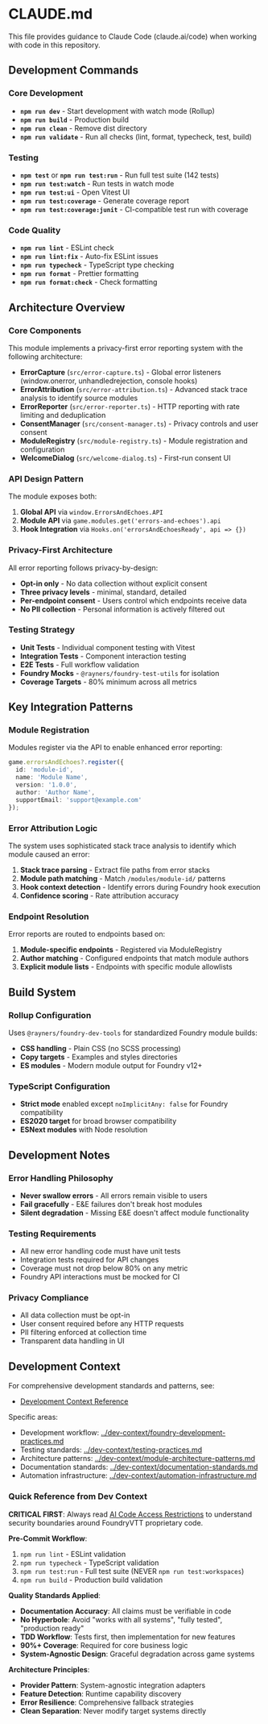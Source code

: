 # CLAUDE.md

This file provides guidance to Claude Code (claude.ai/code) when working with code in this repository.

## Development Commands

### Core Development
- **`npm run dev`** - Start development with watch mode (Rollup)
- **`npm run build`** - Production build
- **`npm run clean`** - Remove dist directory
- **`npm run validate`** - Run all checks (lint, format, typecheck, test, build)

### Testing
- **`npm test`** or **`npm run test:run`** - Run full test suite (142 tests)
- **`npm run test:watch`** - Run tests in watch mode
- **`npm run test:ui`** - Open Vitest UI
- **`npm run test:coverage`** - Generate coverage report
- **`npm run test:coverage:junit`** - CI-compatible test run with coverage

### Code Quality
- **`npm run lint`** - ESLint check
- **`npm run lint:fix`** - Auto-fix ESLint issues
- **`npm run typecheck`** - TypeScript type checking
- **`npm run format`** - Prettier formatting
- **`npm run format:check`** - Check formatting

## Architecture Overview

### Core Components
This module implements a privacy-first error reporting system with the following architecture:

- **ErrorCapture** (`src/error-capture.ts`) - Global error listeners (window.onerror, unhandledrejection, console hooks)
- **ErrorAttribution** (`src/error-attribution.ts`) - Advanced stack trace analysis to identify source modules
- **ErrorReporter** (`src/error-reporter.ts`) - HTTP reporting with rate limiting and deduplication
- **ConsentManager** (`src/consent-manager.ts`) - Privacy controls and user consent
- **ModuleRegistry** (`src/module-registry.ts`) - Module registration and configuration
- **WelcomeDialog** (`src/welcome-dialog.ts`) - First-run consent UI

### API Design Pattern
The module exposes both:
1. **Global API** via `window.ErrorsAndEchoes.API`
2. **Module API** via `game.modules.get('errors-and-echoes').api`
3. **Hook Integration** via `Hooks.on('errorsAndEchoesReady', api => {})`

### Privacy-First Architecture
All error reporting follows privacy-by-design:
- **Opt-in only** - No data collection without explicit consent
- **Three privacy levels** - minimal, standard, detailed
- **Per-endpoint consent** - Users control which endpoints receive data
- **No PII collection** - Personal information is actively filtered out

### Testing Strategy
- **Unit Tests** - Individual component testing with Vitest
- **Integration Tests** - Component interaction testing
- **E2E Tests** - Full workflow validation
- **Foundry Mocks** - `@rayners/foundry-test-utils` for isolation
- **Coverage Targets** - 80% minimum across all metrics

## Key Integration Patterns

### Module Registration
Modules register via the API to enable enhanced error reporting:
```typescript
game.errorsAndEchoes?.register({
  id: 'module-id',
  name: 'Module Name',
  version: '1.0.0',
  author: 'Author Name',
  supportEmail: 'support@example.com'
});
```

### Error Attribution Logic
The system uses sophisticated stack trace analysis to identify which module caused an error:
1. **Stack trace parsing** - Extract file paths from error stacks
2. **Module path matching** - Match `/modules/module-id/` patterns
3. **Hook context detection** - Identify errors during Foundry hook execution
4. **Confidence scoring** - Rate attribution accuracy

### Endpoint Resolution
Error reports are routed to endpoints based on:
1. **Module-specific endpoints** - Registered via ModuleRegistry
2. **Author matching** - Configured endpoints that match module authors
3. **Explicit module lists** - Endpoints with specific module allowlists

## Build System

### Rollup Configuration
Uses `@rayners/foundry-dev-tools` for standardized Foundry module builds:
- **CSS handling** - Plain CSS (no SCSS processing)
- **Copy targets** - Examples and styles directories
- **ES modules** - Modern module output for Foundry v12+

### TypeScript Configuration
- **Strict mode** enabled except `noImplicitAny: false` for Foundry compatibility
- **ES2020 target** for broad browser compatibility
- **ESNext modules** with Node resolution

## Development Notes

### Error Handling Philosophy
- **Never swallow errors** - All errors remain visible to users
- **Fail gracefully** - E&E failures don't break host modules
- **Silent degradation** - Missing E&E doesn't affect module functionality

### Testing Requirements
- All new error handling code must have unit tests
- Integration tests required for API changes
- Coverage must not drop below 80% on any metric
- Foundry API interactions must be mocked for CI

### Privacy Compliance
- All data collection must be opt-in
- User consent required before any HTTP requests
- PII filtering enforced at collection time
- Transparent data handling in UI

## Development Context

For comprehensive development standards and patterns, see:
- [Development Context Reference](../dev-context/README.md)

Specific areas:
- Development workflow: [../dev-context/foundry-development-practices.md](../dev-context/foundry-development-practices.md)
- Testing standards: [../dev-context/testing-practices.md](../dev-context/testing-practices.md)
- Architecture patterns: [../dev-context/module-architecture-patterns.md](../dev-context/module-architecture-patterns.md)
- Documentation standards: [../dev-context/documentation-standards.md](../dev-context/documentation-standards.md)
- Automation infrastructure: [../dev-context/automation-infrastructure.md](../dev-context/automation-infrastructure.md)

### Quick Reference from Dev Context

**CRITICAL FIRST**: Always read [AI Code Access Restrictions](../dev-context/ai-code-access-restrictions.md) to understand security boundaries around FoundryVTT proprietary code.

**Pre-Commit Workflow**:
1. `npm run lint` - ESLint validation
2. `npm run typecheck` - TypeScript validation
3. `npm run test:run` - Full test suite (NEVER `npm run test:workspaces`)
4. `npm run build` - Production build validation

**Quality Standards Applied**:
- **Documentation Accuracy**: All claims must be verifiable in code
- **No Hyperbole**: Avoid "works with all systems", "fully tested", "production ready"
- **TDD Workflow**: Tests first, then implementation for new features
- **90%+ Coverage**: Required for core business logic
- **System-Agnostic Design**: Graceful degradation across game systems

**Architecture Principles**:
- **Provider Pattern**: System-agnostic integration adapters
- **Feature Detection**: Runtime capability discovery
- **Error Resilience**: Comprehensive fallback strategies
- **Clean Separation**: Never modify target systems directly